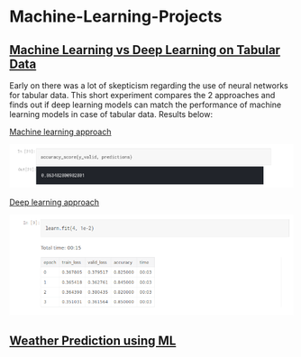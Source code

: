 # Machine-Learning-Projects

## [Machine Learning vs Deep Learning on Tabular Data](https://github.com/ritvik02/Machine-Learning-Projects/tree/main/Machine%20Learning%20vs%20Deep%20Learning%20on%20Tabular%20Data)
Early on there was a lot of skepticism regarding the use of neural networks for tabular data. This short experiment compares the 2 approaches and finds out if deep learning models can match the performance of machine learning models in case of tabular data. Results below:

[Machine learning approach](https://github.com/ritvik02/Machine-Learning-Projects/blob/main/Machine%20Learning%20vs%20Deep%20Learning%20on%20Tabular%20Data/ml-on-tabular-data.ipynb)

![Sample image](https://github.com/ritvik02/Machine-Learning-Projects/blob/main/Machine%20Learning%20vs%20Deep%20Learning%20on%20Tabular%20Data/image_10.png)

[Deep learning approach](https://github.com/ritvik02/Machine-Learning-Projects/blob/main/Machine%20Learning%20vs%20Deep%20Learning%20on%20Tabular%20Data/dl-on-tabular-data-using-fastai.ipynb)

![Sample image](https://github.com/ritvik02/Machine-Learning-Projects/blob/main/Machine%20Learning%20vs%20Deep%20Learning%20on%20Tabular%20Data/image_11.png)






## [Weather Prediction using ML](https://github.com/ritvik02/Machine-Learning-Projects/tree/main/Weather%20Prediction)
